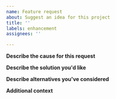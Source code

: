 ```yaml
---
name: Feature request
about: Suggest an idea for this project
title: ''
labels: enhancement
assignees: ''

---
```

<!--- Add a brief summary of the request in the title above -->

**Describe the cause for this request**

<!--- A clear and concise description of what problem (if any) prompted this -->

**Describe the solution you'd like**

<!--- A clear and concise description of what you want to happen -->

**Describe alternatives you've considered**

<!--- Please include any considered alternative solutions or workarounds -->

**Additional context**

<!--- Add any other context here -->
